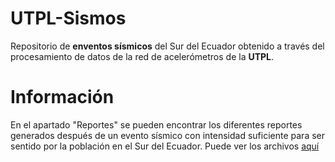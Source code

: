 # UTPL-Sismos

Repositorio de **enventos sísmicos** del Sur del Ecuador obtenido a través del procesamiento de datos de la red de acelerómetros de la **UTPL**. 

# Información

En el apartado "Reportes" se pueden encontrar los diferentes reportes generados después de un evento sísmico con intensidad suficiente para ser sentido por la población en el Sur del Ecuador. Puede ver los archivos [aquí](https://github.com/grissutpl/UTPL-Sismos/tree/main/Reportes)
